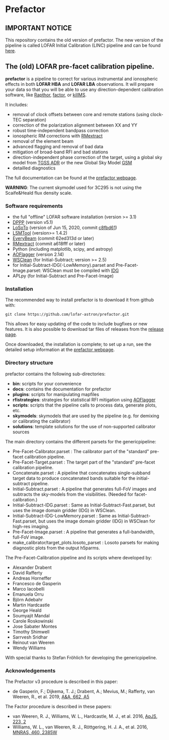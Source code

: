 # Prefactor

## IMPORTANT NOTICE
This repository contains the old version of prefactor. The new version of the pipeline is called LOFAR Initial Calibration (LINC) pipeline and can be found [here](https://git.astron.nl/RD/LINC).

## The (old) LOFAR pre-facet calibration pipeline.

**prefactor** is a pipeline to correct for various instrumental and ionospheric effects in both **LOFAR HBA** and **LOFAR LBA** observations.
It will prepare your data so that you will be able to use any direction-dependent calibration software, like [Rapthor](https://github.com/darafferty/rapthor), [factor](https://github.com/lofar-astron/factor), or [killMS](https://github.com/saopicc/killMS/).

It includes:
* removal of clock offsets between core and remote stations (using clock-TEC separation)
* correction of the polarization alignment between XX and YY
* robust time-independent bandpass correction
* ionospheric RM corrections with [RMextract](https://github.com/lofar-astron/RMextract/)
* removal of the element beam
* advanced flagging and removal of bad data
* mitigation of broad-band RFI and bad stations
* direction-independent phase correction of the target, using a global sky model from [TGSS ADR](https://http://tgssadr.strw.leidenuniv.nl/)  or the new Global Sky Model [GSM](http://172.104.228.177/)
* detailled diagnostics

The full documentation can be found at the [prefactor webpage](https://www.astron.nl/citt/prefactor/).

**WARNING**: The current skymodel used for 3C295 is not using the Scaife&Heald flux density scale.

### Software requirements
* the full "offline" LOFAR software installation (version >= 3.1)
* [DPPP](https://github.com/lofar-astron/DP3) (version v5.1)
* [LoSoTo](https://github.com/revoltek/losoto) (version of Jun 15, 2020, commit [c8fbd61](https://github.com/revoltek/losoto/tree/c8fbd6194074bef4009cb66dd7ecd59e98664d63))
* [LSMTool](https://github.com/darafferty/LSMTool) (version>= 1.4.2)
* [EveryBeam](https://git.astron.nl/RD/EveryBeam) (commit 62ed313d or later)
* [RMextract](https://github.com/maaijke/RMextract) (commit a618fff or later)
* Python (including matplotlib, scipy, and astropy)
* [AOFlagger](https://gitlab.com/aroffringa/aoflagger) (version 2.14)
* [WSClean](https://gitlab.com/aroffringa/wsclean) (for Initial-Subtract; version >= 2.5)
* for Initial-Subtract-IDG(-LowMemory).parset and Pre-Facet-Image.parset: WSClean must be compiled with [IDG](https://gitlab.com/astron-idg/idg)
* APLpy (for Initial-Subtract and Pre-Facet-Image)

### Installation
The recommended way to install prefactor is to download it from github with:

```
git clone https://github.com/lofar-astron/prefactor.git
```

This allows for easy updating of the code to include bugfixes or new features.
It is also possible to download tar files of releases from the [release page](https://github.com/lofar-astron/prefactor/releases).

Once downloaded, the installation is complete; to set up a run, see the detailed setup information at the [prefactor webpage](https://www.astron.nl/citt/prefactor/).

### Directory structure
prefactor contains the following sub-directories:
* **bin**: scripts for your convenience
* **docs**: contains the documentation for prefactor
* **plugins**: scripts for manipulating mapfiles
* **rfistrategies**: strategies for statistical RFI mitigation using [AOFlagger](https://sourceforge.net/p/aoflagger/wiki/Home/)
* **scripts**: scripts that the pipeline calls to process data, generate plots, etc.
* **skymodels**: skymodels that are used by the pipeline (e.g. for demixing or calibrating the calibrator)
* **solutions**: template solutions for the use of non-supported calibrator sources


The main directory contains the different parsets for the genericpipeline:
* Pre-Facet-Calibrator.parset : The calibrator part of the "standard" pre-facet calibration pipeline.
* Pre-Facet-Target.parset : The target part of the "standard" pre-facet calibration pipeline.
* Concatenate.parset : A pipeline that concatenates single-subband target data to produce concatenated bands suitable for the initial-subtract pipeline.
* Initial-Subtract.parset : A pipeline that generates full-FoV images and subtracts the sky-models from the visibilities. (Needed for facet-calibration.)
* Initial-Subtract-IDG.parset : Same as Initial-Subtract-Fast.parset, but uses the image domain gridder (IDG) in WSClean.
* Initial-Subtract-IDG-LowMemory.parset : Same as Initial-Subtract-Fast.parset, but uses the image domain gridder (IDG) in WSClean for high-res imaging.
* Pre-Facet-Image.parset : A pipeline that generates a full-bandwidth, full-FoV image.
* make\_calibrator/target\_plots.losoto\_parset : Losoto parsets for making diagnostic plots from the output h5parms.

The Pre-Facet-Calibration pipeline and its scripts where developed by:
* Alexander Drabent
* David Rafferty
* Andreas Horneffer
* Francesco de Gasperin
* Marco Iacobelli
* Emanuela Orru
* Björn Adebahr
* Martin Hardcastle
* George Heald
* Soumyajit Mandal
* Carole Roskowinski
* Jose Sabater Montes
* Timothy Shimwell
* Sarrvesh Sridhar
* Reinout van Weeren
* Wendy Williams

With special thanks to Stefan Fröhlich for developing the genericpipeline.

### Acknowledgements
The Prefactor v3 procedure is described in this paper:
* de Gasperin, F.; Dijkema, T. J.; Drabent, A.; Mevius, M.; Rafferty, van Weeren, R., et al. 2019, [A&A, 662, A5](http://adsabs.harvard.edu/abs/2018arXiv181107954D)

The Factor procedure is described in these papers:
* van Weeren, R. J., Williams, W. L., Hardcastle, M. J., et al. 2016, [ApJS, 223, 2](http://adsabs.harvard.edu/abs/2016ApJS..223....2V)
* Williams, W. L., van Weeren, R. J., Röttgering, H. J. A., et al. 2016, [MNRAS, 460, 2385W](http://adsabs.harvard.edu/abs/2016MNRAS.460.2385W)


